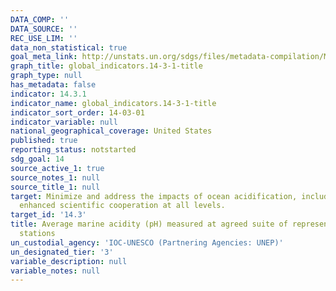 ```yaml
---
DATA_COMP: ''
DATA_SOURCE: ''
REC_USE_LIM: ''
data_non_statistical: true
goal_meta_link: http://unstats.un.org/sdgs/files/metadata-compilation/Metadata-Goal-14.pdf
graph_title: global_indicators.14-3-1-title
graph_type: null
has_metadata: false
indicator: 14.3.1
indicator_name: global_indicators.14-3-1-title
indicator_sort_order: 14-03-01
indicator_variable: null
national_geographical_coverage: United States
published: true
reporting_status: notstarted
sdg_goal: 14
source_active_1: true
source_notes_1: null
source_title_1: null
target: Minimize and address the impacts of ocean acidification, including through
  enhanced scientific cooperation at all levels.
target_id: '14.3'
title: Average marine acidity (pH) measured at agreed suite of representative sampling
  stations
un_custodial_agency: 'IOC-UNESCO (Partnering Agencies: UNEP)'
un_designated_tier: '3'
variable_description: null
variable_notes: null
---
```

